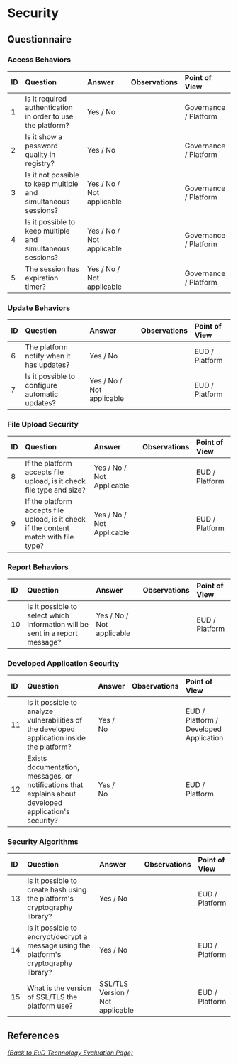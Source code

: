 # Security

## Questionnaire

### Access Behaviors

| ID | Question | Answer | Observations | Point of View |
|:---|:----------------------------------------------------|:------------------|:------------------|:-----------------|
| 1 | Is it required authentication in order to use the platform? | Yes / No |  | Governance / Platform |
| 2 | Is it show a password quality in registry? | Yes / No |  | Governance / Platform |
| 3 | Is it not possible to keep multiple and simultaneous sessions? | Yes / No / Not applicable |  | Governance / Platform |
| 4 | Is it possible to keep multiple and simultaneous sessions? | Yes / No / Not applicable |  | Governance / Platform |
| 5 | The session has expiration timer? | Yes / No / Not applicable |  | Governance / Platform |

### Update Behaviors

| ID | Question | Answer | Observations | Point of View |
|:---|:----------------------------------------------------|:------------------|:------------------|:-----------------|
| 6 | The platform notify when it has updates? | Yes / No |  | EUD / Platform |
| 7 | Is it possible to configure automatic updates? | Yes / No / Not applicable |  | EUD / Platform |

### File Upload Security

| ID | Question | Answer | Observations | Point of View |
|:---|:----------------------------------------------------|:------------------|:------------------|:-----------------|
| 8 | If the platform accepts file upload, is it check file type and size? | Yes / No / Not Applicable |  | EUD / Platform |
| 9 | If the platform accepts file upload, is it check if the content match with file type? | Yes / No / Not Applicable |  | EUD / Platform |

### Report Behaviors

| ID | Question | Answer | Observations | Point of View |
|:---|:----------------------------------------------------|:------------------|:------------------|:-----------------|
| 10 | Is it possible to select which information will be sent in a report message? | Yes / No / Not applicable |  | EUD / Platform |

### Developed Application Security

| ID | Question | Answer | Observations | Point of View |
|:---|:----------------------------------------------------|:------------------|:------------------|:-----------------|
| 11 | Is it possible to analyze vulnerabilities of the developed application inside the platform? | Yes / No |  | EUD / Platform / Developed Application |
| 12 | Exists documentation, messages, or notifications that explains about developed application's security? | Yes / No |  | EUD / Platform |

### Security Algorithms

| ID | Question | Answer | Observations | Point of View |
|:---|:----------------------------------------------------|:------------------|:------------------|:-----------------|
| 13 | Is it possible to create hash using the platform's cryptography library? | Yes / No |  | EUD / Platform |
| 14 | Is it possible to encrypt/decrypt a message using the platform's cryptography library? | Yes / No  |  | EUD / Platform |
| 15 | What is the version of SSL/TLS the platform use? | SSL/TLS Version / Not applicable  |  | EUD / Platform |

## References

_[(Back to EuD Technology Evaluation Page)](../eud_technology_evaluation)_
